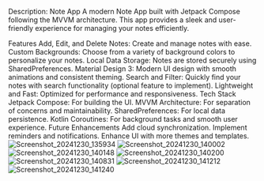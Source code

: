 Description: Note App
A modern Note App built with Jetpack Compose following the MVVM architecture. This app provides a sleek and user-friendly experience for managing your notes efficiently.

Features
Add, Edit, and Delete Notes: Create and manage notes with ease.
Custom Backgrounds: Choose from a variety of background colors to personalize your notes.
Local Data Storage: Notes are stored securely using SharedPreferences.
Material Design 3: Modern UI design with smooth animations and consistent theming.
Search and Filter: Quickly find your notes with search functionality (optional feature to implement).
Lightweight and Fast: Optimized for performance and responsiveness.
Tech Stack
Jetpack Compose: For building the UI.
MVVM Architecture: For separation of concerns and maintainability.
SharedPreferences: For local data persistence.
Kotlin Coroutines: For background tasks and smooth user experience.
Future Enhancements
Add cloud synchronization.
Implement reminders and notifications.
Enhance UI with more themes and templates.
![Screenshot_20241230_135934](https://github.com/user-attachments/assets/3f8b0fa0-79ef-4052-8ebe-5a38ba63d317)
![Screenshot_20241230_140002](https://github.com/user-attachments/assets/c80a07fb-d53d-45b3-ae6c-2b48cea000a0)
![Screenshot_20241230_140148](https://github.com/user-attachments/assets/a824a34e-dbf6-487c-af5c-172204ca123e)
![Screenshot_20241230_140200](https://github.com/user-attachments/assets/71800f2a-fe12-48d6-ba1f-41bfb8a3e58c)
![Screenshot_20241230_140831](https://github.com/user-attachments/assets/692bb076-c932-4eb1-a142-5fb3ac096bcd)
![Screenshot_20241230_141212](https://github.com/user-attachments/assets/8c10e287-727a-49c1-b742-ac312afbd4b0)
![Screenshot_20241230_141240](https://github.com/user-attachments/assets/af8f6769-0d68-47ff-8420-3876d6013854)
